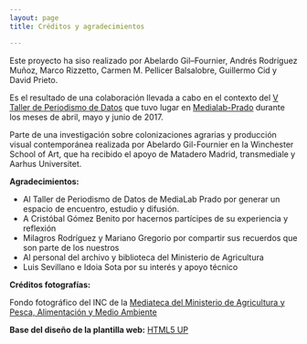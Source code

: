 ```yaml
---
layout: page
title: Créditos y agradecimientos

---
```


Este proyecto ha siso realizado por Abelardo Gil–Fournier, Andrés Rodríguez Muñoz, Marco Rizzetto, Carmen M. Pellicer Balsalobre, Guillermo Cid y David Prieto. 

Es el resultado de una colaboración llevada a cabo en el contexto del [V Taller de Periodismo de Datos](http://medialab-prado.es/article/v-taller-de-produccion-de-periodismo-de-datos-la-espana-vacia) que tuvo lugar en [Medialab-Prado](http://medialab-prado.org) durante los meses de abril, mayo y junio de 2017. 

Parte de una investigación sobre colonizaciones agrarias y producción visual contemporánea realizada por Abelardo Gil-Fournier en la Winchester School of Art, que ha recibido el apoyo de Matadero Madrid, transmediale y Aarhus Universitet.

**Agradecimientos:** 
- Al Taller de Periodismo de Datos de MediaLab Prado por generar un espacio de encuentro, estudio y difusión. 
- A Cristóbal Gómez Benito por hacernos partícipes de su experiencia y reflexión
- Milagros Rodríguez y Mariano Gregorio por compartir sus recuerdos que son parte de los nuestros
- Al personal del archivo y biblioteca del Ministerio de Agricultura
- Luis Sevillano e Idoia Sota por su interés y apoyo técnico 

**Créditos fotografías:**

Fondo fotográfico del INC de la [Mediateca del Ministerio de Agricultura y Pesca, Alimentación y Medio Ambiente](http://www.mapama.gob.es/es/ministerio/archivos-bibliotecas-mediateca/mediateca/)

**Base del diseño de la plantilla web:** <a href="http://html5up.net" target="_blank">HTML5 UP</a>

